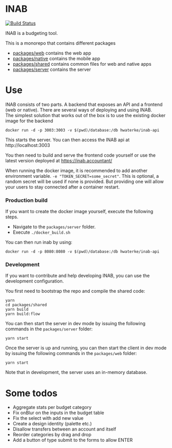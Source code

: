 # INAB

[![Build Status](https://travis-ci.org/hwaterke/inab.svg?branch=develop)](https://travis-ci.org/hwaterke/inab)

INAB is a budgeting tool.

This is a monorepo that contains different packages

- [packages/web](packages/web) contains the web app
- [packages/native](packages/native) contains the mobile app
- [packages/shared](packages/shared) contains common files for web and native apps
- [packages/server](packages/server) contains the server

# Use

INAB consists of two parts. A backend that exposes an API and a frontend (web or native).
There are several ways of deploying and using INAB.  
The simplest solution that works out of the box is to use the existing docker image for the backend

```
docker run -d -p 3003:3003 -v $(pwd)/database:/db hwaterke/inab-api
```

This starts the server.
You can then access the INAB api at http://localhost:3003

You then need to build and serve the frontend code yourself or use the latest version deployed at https://inab.accountant/

When running the docker image, it is recommended to add another environment variable.
`-e "TOKEN_SECRET=some_secret"`.
This is optional, a random secret will be used if none is provided.
But providing one will allow your users to stay connected after a container restart.

### Production build

If you want to create the docker image yourself, execute the following steps.

- Navigate to the `packages/server` folder.
- Execute `./docker_build.sh`

You can then run inab by using:

```
docker run -d -p 8080:8080 -v $(pwd)/database:/db hwaterke/inab-api
```

### Development

If you want to contribute and help developing INAB, you can use the development configuration.

You first need to bootstrap the repo and compile the shared code:

```
yarn
cd packages/shared
yarn build
yarn build:flow
```

You can then start the server in dev mode by issuing the following commands in the `packages/server` folder:

```
yarn start
```

Once the server is up and running, you can then start the client in dev mode by issuing the following commands in the `packages/web` folder:

```
yarn start
```

Note that in development, the server uses an in-memory database.

# Some todos

- Aggregate stats per budget category
- Fix onBlur on the inputs in the budget table
- Fix the select with add new value
- Create a design identity (palette etc.)
- Disallow transfers between an account and itself
- Reorder categories by drag and drop
- Add a button of type submit to the forms to allow ENTER
